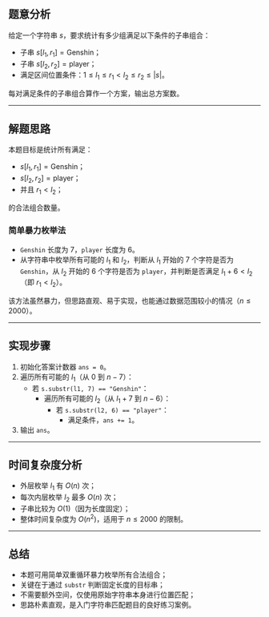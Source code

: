 ## 题意分析

给定一个字符串 $s$，要求统计有多少组满足以下条件的子串组合：

- 子串 $s[l_1, r_1] = \text{Genshin}$；
- 子串 $s[l_2, r_2] = \text{player}$；
- 满足区间位置条件：$1 \le l_1 \le r_1 < l_2 \le r_2 \le |s|$。

每对满足条件的子串组合算作一个方案，输出总方案数。

---

## 解题思路

本题目标是统计所有满足：

- $s[l_1, r_1] = \text{Genshin}$；
- $s[l_2, r_2] = \text{player}$；
- 并且 $r_1 < l_2$；

的合法组合数量。

### 简单暴力枚举法

- `Genshin` 长度为 7，`player` 长度为 6。
- 从字符串中枚举所有可能的 $l_1$ 和 $l_2$，判断从 $l_1$ 开始的 7 个字符是否为 `Genshin`，从 $l_2$ 开始的 6 个字符是否为 `player`，并判断是否满足 $l_1 + 6 < l_2$（即 $r_1 < l_2$）。

该方法虽然暴力，但思路直观、易于实现，也能通过数据范围较小的情况（$n \le 2000$）。

---

## 实现步骤

1. 初始化答案计数器 `ans = 0`。
2. 遍历所有可能的 $l_1$（从 $0$ 到 $n - 7$）：
   - 若 `s.substr(l1, 7) == "Genshin"`：
     - 遍历所有可能的 $l_2$（从 $l_1 + 7$ 到 $n - 6$）：
       - 若 `s.substr(l2, 6) == "player"`：
         - 满足条件，`ans += 1`。
3. 输出 `ans`。

---

## 时间复杂度分析

- 外层枚举 $l_1$ 有 $O(n)$ 次；
- 每次内层枚举 $l_2$ 最多 $O(n)$ 次；
- 子串比较为 $O(1)$（因为长度固定）；
- 整体时间复杂度为 $O(n^2)$，适用于 $n \le 2000$ 的限制。

---

## 总结

- 本题可用简单双重循环暴力枚举所有合法组合；
- 关键在于通过 `substr` 判断固定长度的目标串；
- 不需要额外空间，仅使用原始字符串本身进行位置匹配；
- 思路朴素直观，是入门字符串匹配题目的良好练习案例。
